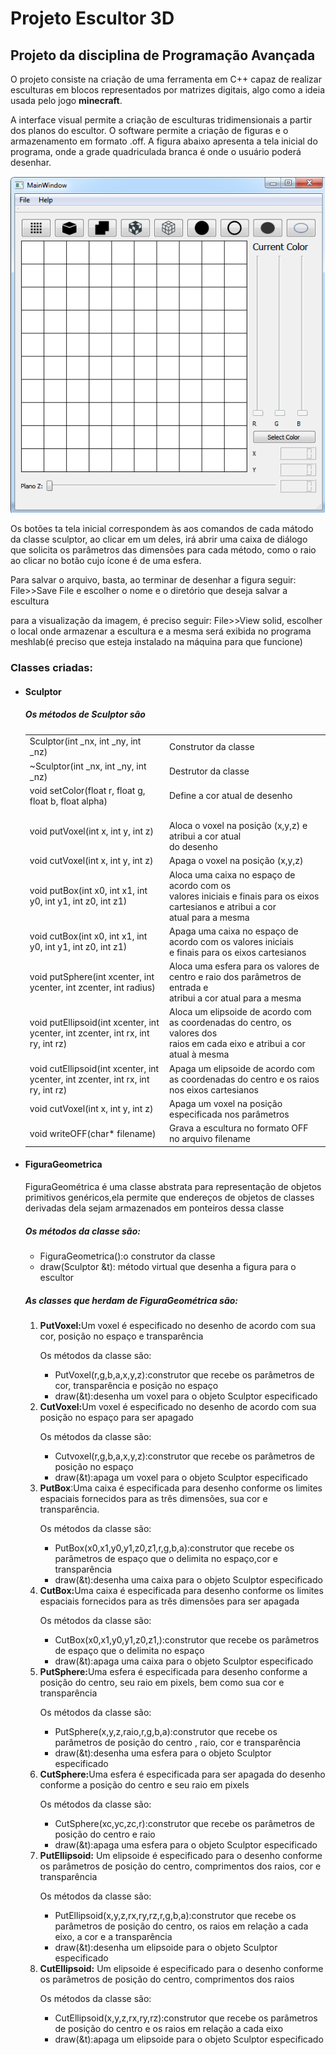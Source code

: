 # Projeto Escultor 3D
<h2>Projeto da disciplina de Programação Avançada</h2>
<p>O projeto consiste na criação de uma ferramenta em C++ capaz de realizar esculturas em blocos representados por matrizes digitais, algo como a ideia usada pelo jogo <b>minecraft</b>.</p>
<p>A interface visual permite a criação de esculturas tridimensionais a partir dos planos do escultor. O software permite a criação de figuras e o armazenamento em formato .off. A figura abaixo apresenta a tela inicial do programa, onde a grade quadriculada branca é onde o usuário poderá desenhar.</p>
<img src="https://github.com/davisouzaf/projetoProgramacao/blob/master/Tela%20inicial.png">
<p>Os botões ta tela inicial correspondem às aos comandos de cada mátodo da classe sculptor, ao clicar em um deles, irá abrir uma caixa de diálogo que solicita os parâmetros das dimensões para cada método, como o raio ao clicar no botão cujo ícone é de uma esfera.</p>
<p>Para salvar o arquivo, basta, ao terminar de desenhar a figura seguir: File>>Save File e escolher o nome e o diretório que deseja salvar a escultura</p>
<p>para a visualização da imagem, é preciso seguir: File>>View solid, escolher o local onde armazenar a escultura e a mesma será exibida no programa meshlab(é preciso que esteja instalado na máquina para que funcione)</p>
<h3>Classes criadas: </h3>
<ul>
<li><h4>Sculptor</h4></li>
  <h5>Os métodos de Sculptor são</h5>
<table class="tg">
  <tr>
    <td class="tg-0pky">Sculptor(int _nx, int _ny, int _nz)</td>
    <td class="tg-0pky">Construtor da classe</td>
  </tr>
  <tr>
    <td class="tg-0pky">~Sculptor(int _nx, int _ny, int _nz)</td>
    <td class="tg-0pky">Destrutor da classe</td>
  </tr>
  <tr>
    <td class="tg-0pky">void setColor(float r, float g, float b, float alpha)</td>
    <td class="tg-0pky">Define a cor atual de desenho</td>
  </tr>
  <tr>
    <td class="tg-0pky">void putVoxel(int x, int y, int z)</td>
    <td class="tg-0pky"><br>Aloca o voxel na posição (x,y,z) e atribui a cor atual <br>do desenho<br></td>
  </tr>
  <tr>
    <td class="tg-0pky">void cutVoxel(int x, int y, int z)</td>
    <td class="tg-0pky">Apaga o voxel na posição (x,y,z) </td>
  </tr>
  <tr>
    <td class="tg-0pky">void putBox(int x0, int x1, int y0, int y1, int z0, int z1)</td>
    <td class="tg-0pky">Aloca uma caixa no espaço de acordo com os <br>valores iniciais e finais para os eixos cartesianos e  atribui a cor<br>atual para a mesma</td>
  </tr>
  <tr>
    <td class="tg-0pky">void cutBox(int x0, int x1, int y0, int y1, int z0, int z1)</td>
    <td class="tg-0pky">Apaga uma caixa no espaço de acordo com os valores iniciais<br> e finais para os eixos cartesianos </td>
  </tr>
  <tr>
    <td class="tg-0lax">void putSphere(int xcenter, int ycenter, int zcenter, int radius)</td>
    <td class="tg-0lax">Aloca uma esfera para os valores de centro e raio dos parâmetros de entrada e <br>atribui a cor atual para a mesma</td>
  </tr>
  <tr>
    <td class="tg-0lax">void putEllipsoid(int xcenter, int ycenter, int zcenter, int rx, int<br> ry, int rz)</td>
    <td class="tg-0lax">Aloca um elipsoide de acordo com as coordenadas do centro, os valores dos <br>raios em cada eixo e atribui a cor atual à mesma</td>
  </tr>
  <tr>
    <td class="tg-0lax">void cutEllipsoid(int xcenter, int ycenter, int zcenter, int rx, int ry, int rz)</td>
    <td class="tg-0lax">Apaga um elipsoide de acordo com as coordenadas do centro e os raios nos eixos cartesianos</td>
  </tr>
  <tr>
    <td class="tg-0lax">void cutVoxel(int x, int y, int z)</td>
    <td class="tg-0lax">Apaga um voxel na posição especificada nos parâmetros</td>
  </tr>
  <tr>
    <td class="tg-0lax">void writeOFF(char* filename)</td>
    <td class="tg-0lax">Grava a escultura no formato OFF no arquivo filename</td>
  </tr>
</table>
<li><h4>FiguraGeometrica</h4></li>
  <p>FiguraGeométrica é uma classe abstrata para representação de objetos primitivos genéricos,ela permite que endereços de objetos de classes derivadas dela sejam armazenados em ponteiros dessa classe</p>
  <h5>Os métodos da classe são:</h5>
  <ul>
    <li>FiguraGeometrica():o construtor da classe</li>
    <li>draw(Sculptor &t): método virtual que desenha a figura para o escultor</li>
  </ul>
  <h5>As classes que herdam de FiguraGeométrica são: </h5>
  <ol>
    <li><b>PutVoxel:</b>Um voxel é especificado no desenho de acordo com sua cor, posição no espaço e transparência</li>
    <p>Os métodos da classe são:</p>
    <ul>
      <li>PutVoxel(r,g,b,a,x,y,z):construtor que recebe os parâmetros de cor, transparência e posição no espaço</li>
      <li>draw(&t):desenha um voxel para o objeto Sculptor especificado</li>
    </ul>
    <li><b>CutVoxel:</b>Um voxel é especificado no desenho de acordo com sua posição no espaço para ser apagado</li>
    <p>Os métodos da classe são:</p>
    <ul>
      <li>Cutvoxel(r,g,b,a,x,y,z):construtor que recebe os parâmetros de posição no espaço</li>
      <li>draw(&t):apaga um voxel para o objeto Sculptor especificado</li>
    </ul>
    <li><b>PutBox</b>:Uma caixa é especificada para desenho conforme os limites espaciais fornecidos para as três dimensões, sua cor e transparência.</li>
    <p>Os métodos da classe são:</p>
    <ul>
      <li>PutBox(x0,x1,y0,y1,z0,z1,r,g,b,a):construtor que recebe os parâmetros de espaço que o delimita no espaço,cor e transparência</li>
      <li>draw(&t):desenha uma caixa para o objeto Sculptor especificado</li>
    </ul>
    <li><b>CutBox:</b>Uma caixa é especificada para desenho conforme os limites espaciais fornecidos para as três dimensões para ser apagada</li>
    <p>Os métodos da classe são:</p>
    <ul>
      <li>CutBox(x0,x1,y0,y1,z0,z1,):construtor que recebe os parâmetros de espaço que o delimita no espaço</li>
      <li>draw(&t):apaga uma caixa para o objeto Sculptor especificado</li>
    </ul>
    <li><b>PutSphere:</b>Uma esfera é especificada para desenho conforme a posição do centro, seu raio em pixels, bem como sua cor e transparência</li>
    <p>Os métodos da classe são:</p>
    <ul>
      <li>PutSphere(x,y,z,raio,r,g,b,a):construtor que recebe os parâmetros de posição do centro , raio, cor e transparência</li>
      <li>draw(&t):desenha uma esfera para o objeto Sculptor especificado</li>
    </ul>
  <li><b>CutSphere:</b>Uma esfera é especificada para ser apagada do desenho conforme a posição do centro e seu raio em pixels</li>
    <p>Os métodos da classe são:</p>
    <ul>
      <li>CutSphere(xc,yc,zc,r):construtor que recebe os parâmetros de posição do centro e raio</li>
      <li>draw(&t):apaga uma esfera para o objeto Sculptor especificado</li>
    </ul>
    <li><b>PutEllipsoid:</b> Um elipsoide é especificado para o desenho conforme os parâmetros de posição do centro, comprimentos dos raios, cor e transparência</li>
    <p>Os métodos da classe são:</p>
    <ul>
      <li>PutEllipsoid(x,y,z,rx,ry,rz,r,g,b,a):construtor que recebe os parâmetros de posição do centro, os raios em relação a cada eixo, a cor e a transparência</li>
      <li>draw(&t):desenha um elipsoide para o objeto Sculptor especificado</li>
    </ul>
    <li><b>CutEllipsoid:</b> Um elipsoide é especificado para o desenho conforme os parâmetros de posição do centro, comprimentos dos raios</li>
    <p>Os métodos da classe são:</p>
    <ul>
      <li>CutEllipsoid(x,y,z,rx,ry,rz):construtor que recebe os parâmetros de posição do centro e os raios em relação a cada eixo</li>
      <li>draw(&t):apaga um elipsoide para o objeto Sculptor especificado</li>
    </ul>
  </ol>
</ul>

